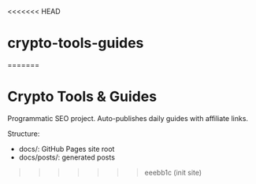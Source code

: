 <<<<<<< HEAD
# crypto-tools-guides
=======
# Crypto Tools & Guides

Programmatic SEO project. Auto-publishes daily guides with affiliate links.

Structure:
- docs/: GitHub Pages site root
- docs/posts/: generated posts

>>>>>>> eeebb1c (init site)
